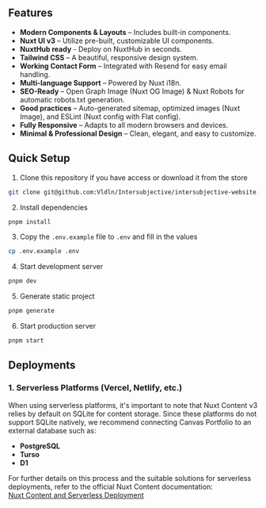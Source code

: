 ## Features

- **Modern Components & Layouts** – Includes built-in components.
- **Nuxt UI v3** – Utilize pre-built, customizable UI components.
- **NuxtHub ready** - Deploy on NuxtHub in seconds.
- **Tailwind CSS** – A beautiful, responsive design system.
- **Working Contact Form** – Integrated with Resend for easy email handling.
- **Multi-language Support** – Powered by Nuxt i18n.
- **SEO-Ready** – Open Graph Image (Nuxt OG Image) & Nuxt Robots for automatic robots.txt generation.
- **Good practices** – Auto-generated sitemap, optimized images (Nuxt Image), and ESLint (Nuxt config with Flat config).
- **Fully Responsive** – Adapts to all modern browsers and devices.
- **Minimal & Professional Design** – Clean, elegant, and easy to customize.

## Quick Setup

1. Clone this repository if you have access or download it from the store

```bash
git clone git@github.com:Vldln/Intersubjective/intersubjective-website.git
```

2. Install dependencies

```bash
pnpm install
```

3. Copy the `.env.example` file to `.env` and fill in the values

```bash
cp .env.example .env
```

4. Start development server

```bash
pnpm dev
```

5. Generate static project

```bash
pnpm generate
```

6. Start production server

```bash
pnpm start
```

## Deployments

### 1. Serverless Platforms (Vercel, Netlify, etc.)

When using serverless platforms, it's important to note that Nuxt Content v3 relies by default on SQLite for content storage. Since these platforms do not support SQLite natively, we recommend connecting Canvas Portfolio to an external database such as:

- **PostgreSQL**
- **Turso**
- **D1**

For further details on this process and the suitable solutions for serverless deployments, refer to the official Nuxt Content documentation:  
[Nuxt Content and Serverless Deployment](https://content.nuxt.com/docs/deploy/serverless)
